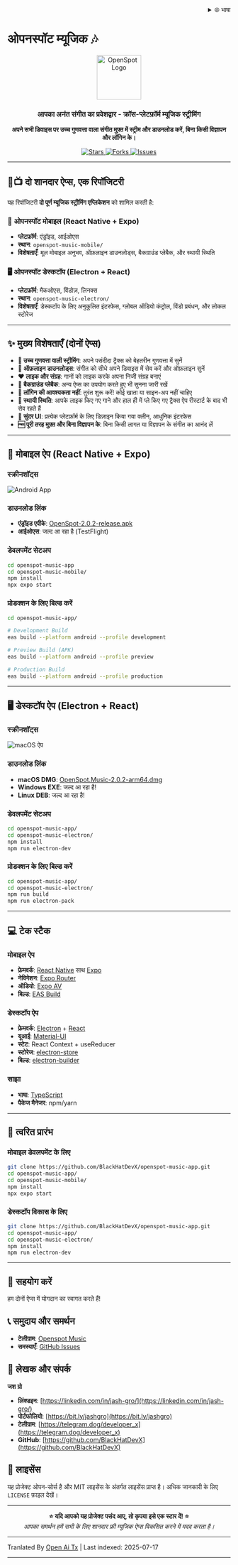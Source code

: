 <div align="right">
  <details>
    <summary >🌐 भाषा</summary>
    <div>
      <div align="center">
        <a href="https://openaitx.github.io/view.html?user=BlackHatDevX&project=openspot-music-app&lang=en">English</a>
        | <a href="https://openaitx.github.io/view.html?user=BlackHatDevX&project=openspot-music-app&lang=zh-CN">简体中文</a>
        | <a href="https://openaitx.github.io/view.html?user=BlackHatDevX&project=openspot-music-app&lang=zh-TW">繁體中文</a>
        | <a href="https://openaitx.github.io/view.html?user=BlackHatDevX&project=openspot-music-app&lang=ja">日本語</a>
        | <a href="https://openaitx.github.io/view.html?user=BlackHatDevX&project=openspot-music-app&lang=ko">한국어</a>
        | <a href="https://openaitx.github.io/view.html?user=BlackHatDevX&project=openspot-music-app&lang=hi">हिन्दी</a>
        | <a href="https://openaitx.github.io/view.html?user=BlackHatDevX&project=openspot-music-app&lang=th">ไทย</a>
        | <a href="https://openaitx.github.io/view.html?user=BlackHatDevX&project=openspot-music-app&lang=fr">Français</a>
        | <a href="https://openaitx.github.io/view.html?user=BlackHatDevX&project=openspot-music-app&lang=de">Deutsch</a>
        | <a href="https://openaitx.github.io/view.html?user=BlackHatDevX&project=openspot-music-app&lang=es">Español</a>
        | <a href="https://openaitx.github.io/view.html?user=BlackHatDevX&project=openspot-music-app&lang=it">Itapano</a>
        | <a href="https://openaitx.github.io/view.html?user=BlackHatDevX&project=openspot-music-app&lang=ru">Русский</a>
        | <a href="https://openaitx.github.io/view.html?user=BlackHatDevX&project=openspot-music-app&lang=pt">Português</a>
        | <a href="https://openaitx.github.io/view.html?user=BlackHatDevX&project=openspot-music-app&lang=nl">Nederlands</a>
        | <a href="https://openaitx.github.io/view.html?user=BlackHatDevX&project=openspot-music-app&lang=pl">Polski</a>
        | <a href="https://openaitx.github.io/view.html?user=BlackHatDevX&project=openspot-music-app&lang=ar">العربية</a>
        | <a href="https://openaitx.github.io/view.html?user=BlackHatDevX&project=openspot-music-app&lang=fa">فارسی</a>
        | <a href="https://openaitx.github.io/view.html?user=BlackHatDevX&project=openspot-music-app&lang=tr">Türkçe</a>
        | <a href="https://openaitx.github.io/view.html?user=BlackHatDevX&project=openspot-music-app&lang=vi">Tiếng Việt</a>
        | <a href="https://openaitx.github.io/view.html?user=BlackHatDevX&project=openspot-music-app&lang=id">Bahasa Indonesia</a>
      </div>
    </div>
  </details>
</div>

# ओपनस्पॉट म्यूजिक 🎶

<p align="center">
 <img width="100" alt="OpenSpot Logo" src="https://github.com/user-attachments/assets/9f56500d-d950-48c6-a362-bcbc74be88cb" />
</p>

<h3 align="center">आपका अनंत संगीत का प्रवेशद्वार - क्रॉस-प्लेटफ़ॉर्म म्यूजिक स्ट्रीमिंग</h3>

<p align="center">
  <strong>अपने सभी डिवाइस पर उच्च गुणवत्ता वाला संगीत मुफ़्त में स्ट्रीम और डाउनलोड करें, बिना किसी विज्ञापन और लॉगिन के।</strong>
</p>

<p align="center">
  <a href="https://github.com/BlackHatDevX/openspot-music-app/stargazers">
    <img src="https://img.shields.io/github/stars/BlackHatDevX/openspot-music-app?style=for-the-badge&color=ffd700" alt="Stars">
  </a>
  <a href="https://github.com/BlackHatDevX/openspot-music-app/network/members">
    <img src="https://img.shields.io/github/forks/BlackHatDevX/openspot-music-app?style=for-the-badge&color=84b4a3" alt="Forks">
  </a>
  <a href="https://github.com/BlackHatDevX/openspot-music-app/issues">
    <img src="https://img.shields.io/github/issues/BlackHatDevX/openspot-music-app?style=for-the-badge&color=f38ba8" alt="Issues">
  </a>
</p>

---

## 📱📺 दो शानदार ऐप्स, एक रिपॉजिटरी

यह रिपॉजिटरी **दो पूर्ण म्यूजिक स्ट्रीमिंग एप्लिकेशन** को शामिल करती है:

### 🎵 **ओपनस्पॉट मोबाइल** (React Native + Expo)
- **प्लेटफ़ॉर्म**: एंड्रॉइड, आईओएस
- **स्थान**: `openspot-music-mobile/`
- **विशेषताएँ**: मूल मोबाइल अनुभव, ऑफ़लाइन डाउनलोड्स, बैकग्राउंड प्लेबैक, और स्थायी स्थिति

### 🖥️ **ओपनस्पॉट डेस्कटॉप** (Electron + React)
- **प्लेटफ़ॉर्म**: मैकओएस, विंडोज़, लिनक्स
- **स्थान**: `openspot-music-electron/`
- **विशेषताएँ**: डेस्कटॉप के लिए अनुकूलित इंटरफेस, ग्लोबल ऑडियो कंट्रोल, विंडो प्रबंधन, और लोकल स्टोरेज

---

## ✨ मुख्य विशेषताएँ (दोनों ऐप्स)

- **🎵 उच्च गुणवत्ता वाली स्ट्रीमिंग**: अपने पसंदीदा ट्रैक्स को बेहतरीन गुणवत्ता में सुनें
- **💾 ऑफ़लाइन डाउनलोड्स**: संगीत को सीधे अपने डिवाइस में सेव करें और ऑफ़लाइन सुनें
- **❤️ लाइक और संग्रह**: गानों को लाइक करके अपना निजी संग्रह बनाएं
- **🔄 बैकग्राउंड प्लेबैक**: अन्य ऐप्स का उपयोग करते हुए भी सुनना जारी रखें
- **🚫 लॉगिन की आवश्यकता नहीं**: तुरंत शुरू करें! कोई खाता या साइन-अप नहीं चाहिए
- **💾 स्थायी स्थिति**: आपके लाइक किए गए गाने और हाल ही में प्ले किए गए ट्रैक्स ऐप रीस्टार्ट के बाद भी सेव रहते हैं
- **🎨 सुंदर UI**: प्रत्येक प्लेटफ़ॉर्म के लिए डिज़ाइन किया गया क्लीन, आधुनिक इंटरफेस
- **🆓 पूरी तरह मुफ़्त और बिना विज्ञापन के**: बिना किसी लागत या विज्ञापन के संगीत का आनंद लें

---

## 📱 मोबाइल ऐप (React Native + Expo)

### स्क्रीनशॉट्स

![Android App](https://github.com/user-attachments/assets/5a48d1e1-c862-4cea-9d0a-a29606ac5b74)

### डाउनलोड लिंक

- **एंड्रॉइड एपीके**: [OpenSpot-2.0.2-release.apk](https://github.com/BlackHatDevX/openspot-music-app/releases/download/v2.0.2/OpenSpot-2.0.2-release.apk)
- **आईओएस**: जल्द आ रहा है (TestFlight)

### डेवलपमेंट सेटअप


```bash
cd openspot-music-app
cd openspot-music-mobile/
npm install
npx expo start
```
### प्रोडक्शन के लिए बिल्ड करें


```bash
cd openspot-music-app/

# Development Build
eas build --platform android --profile development

# Preview Build (APK)
eas build --platform android --profile preview

# Production Build
eas build --platform android --profile production
```
---

## 🖥️ डेस्कटॉप ऐप (Electron + React)

### स्क्रीनशॉट्स

![macOS ऐप](https://github.com/user-attachments/assets/1cb18d3f-4986-4eb2-9cd2-1b606fbf31db)

### डाउनलोड लिंक

- **macOS DMG**: [OpenSpot.Music-2.0.2-arm64.dmg](https://github.com/BlackHatDevX/openspot-music-app/releases/download/v2.0.2/OpenSpot.Music-2.0.2-arm64.dmg)
- **Windows EXE**: जल्द आ रहा है!
- **Linux DEB**: जल्द आ रहा है!

### डेवलपमेंट सेटअप


```bash
cd openspot-music-app/
cd openspot-music-electron/
npm install
npm run electron-dev
```
### प्रोडक्शन के लिए बिल्ड करें


```bash
cd openspot-music-app/
cd openspot-music-electron/
npm run build
npm run electron-pack
```
---


## 💻 टेक स्टैक

### मोबाइल ऐप
- **फ्रेमवर्क**: [React Native](https://reactnative.dev/) साथ [Expo](https://expo.dev/)
- **नेविगेशन**: [Expo Router](https://expo.github.io/router/)
- **ऑडियो**: [Expo AV](https://docs.expo.dev/versions/latest/sdk/av/)
- **बिल्ड**: [EAS Build](https://docs.expo.dev/build/introduction/)

### डेस्कटॉप ऐप
- **फ्रेमवर्क**: [Electron](https://www.electronjs.org/) + [React](https://reactjs.org/)
- **यूआई**: [Material-UI](https://mui.com/)
- **स्टेट**: React Context + useReducer
- **स्टोरेज**: [electron-store](https://github.com/sindresorhus/electron-store)
- **बिल्ड**: [electron-builder](https://www.electron.build/)

### साझा
- **भाषा**: [TypeScript](https://www.typescriptlang.org/)
- **पैकेज मैनेजर**: npm/yarn

---

## 🚀 त्वरित प्रारंभ

### मोबाइल डेवलपमेंट के लिए

```bash
git clone https://github.com/BlackHatDevX/openspot-music-app.git
cd openspot-music-app/
cd openspot-music-mobile/
npm install
npx expo start
```
### डेस्कटॉप विकास के लिए

```bash
git clone https://github.com/BlackHatDevX/openspot-music-app.git
cd openspot-music-app/
cd openspot-music-electron/
npm install
npm run electron-dev
```
---

## 🤝 सहयोग करें

हम दोनों ऐप्स में योगदान का स्वागत करते हैं!
## 📞 समुदाय और समर्थन

- **टेलीग्राम**: [Openspot Music](https://telegram.dog/Openspot_Music)
- **समस्याएँ**: [GitHub Issues](https://github.com/BlackHatDevX/openspot-music-app/issues)

## 👤 लेखक और संपर्क

**जश ग्रो**

- **लिंक्डइन**: [https://linkedin.com/in/jash-gro/](https://linkedin.com/in/jash-gro/)
- **पोर्टफोलियो**: [https://bit.ly/jashgro](https://bit.ly/jashgro)
- **टेलीग्राम**: [https://telegram.dog/deveIoper_x](https://telegram.dog/deveIoper_x)
- **GitHub**: [https://github.com/BlackHatDevX](https://github.com/BlackHatDevX)

## 📄 लाइसेंस

यह प्रोजेक्ट ओपन-सोर्स है और MIT लाइसेंस के अंतर्गत लाइसेंस प्राप्त है। अधिक जानकारी के लिए `LICENSE` फ़ाइल देखें।

---

<p align="center">
  <strong>⭐ यदि आपको यह प्रोजेक्ट पसंद आए, तो कृपया इसे एक स्टार दें! ⭐</strong>
  <br />
  <em>आपका समर्थन हमें सभी के लिए शानदार फ्री म्यूजिक ऐप्स विकसित करने में मदद करता है।</em>
</p> 



---

Tranlated By [Open Ai Tx](https://github.com/OpenAiTx/OpenAiTx) | Last indexed: 2025-07-17

---